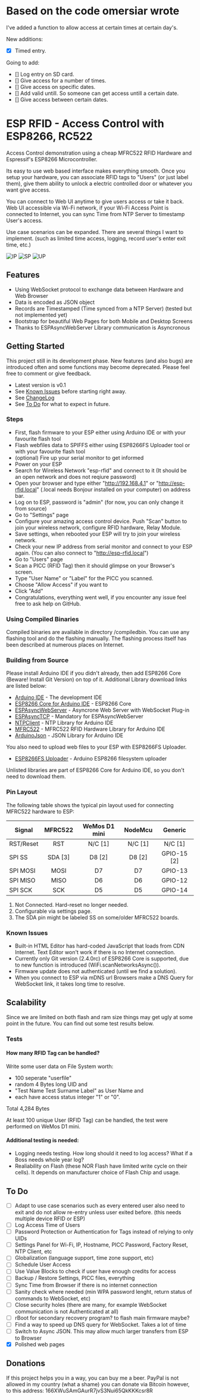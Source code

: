 # Based on the code omersiar wrote
I've added a function to allow access at certain times at certain day's.

New additions:
- [X] Timed entry.

Going to add:
- [] Log entry on SD card.
- [] Give access for a number of times.
- [] Give access on specific dates.
- [] Add valid untill. So someone can get access untill a certain date.
- [] Give access between certain dates.


# ESP RFID - Access Control with ESP8266, RC522
Access Control demonstration using a cheap MFRC522 RFID Hardware and Espressif's ESP8266 Microcontroller.

Its easy to use web based interface makes everything smooth. Once you setup your hardware, you can associate RFID tags to "Users" (or just label them), give them ability to unlock a electric controlled door or whatever you want give access.

You can connect to Web UI anytime to give users access or take it back. Web UI accessible via Wi-Fi network, if your Wi-Fi Access Point is connected to Internet, you can sync Time from NTP Server to timestamp User's access. 

Use case scenarios can be expanded. There are several things I want to implement. (such as limited time access, logging, record user's enter exit time, etc.)

![IP](https://github.com/omersiar/esp-rfid/blob/master/demo/index.png?raw=true)
![SP](https://github.com/omersiar/esp-rfid/blob/master/demo/settings.png?raw=true)
![UP](https://github.com/omersiar/esp-rfid/blob/master/demo/users.png?raw=true)

## Features
* Using WebSocket protocol to exchange data between Hardware and Web Browser
* Data is encoded as JSON object
* Records are Timestamped (Time synced from a NTP Server) (tested but not implemented yet)
* Bootstrap for beautiful Web Pages for both Mobile and Desktop Screens
* Thanks to ESPAsyncWebServer Library communication is Asyncronous

## Getting Started
This project still in its development phase. New features (and also bugs) are introduced often and some functions may become deprecated. Please feel free to comment or give feedback.
* Latest version is v0.1
* See [Known Issues](https://github.com/omersiar/esp-rfid#known-issues) before starting right away.
* See [ChangeLog](https://github.com/omersiar/esp-rfid/blob/master/CHANGELOG.md)
* See [To Do](https://github.com/omersiar/esp-rfid#to-do) for what to expect in future.

### Steps
* First, flash firmware to your ESP either using Arduino IDE or with your favourite flash tool
* Flash webfiles data to SPIFFS either using ESP8266FS Uploader tool or with your favourite flash tool
* (optional) Fire up your serial monitor to get informed
* Power on your ESP
* Search for Wireless Network "esp-rfid" and connect to it (It should be an open network and does not reqiure password)
* Open your browser and type either "http://192.168.4.1" or "http://esp-rfid.local" (.local needs Bonjour installed on your computer) on address bar.
* Log on to ESP, password is "admin" (for now, you can only change it from source) 
* Go to "Settings" page
* Configure your amazing access control device. Push "Scan" button to join your wireless network, configure RFID hardware, Relay Module.
* Save settings, when rebooted your ESP will try to join your wireless network.
* Check your new IP address from serial monitor and connect to your ESP again. (You can also connect to "http://esp-rfid.local")
* Go to "Users" page
* Scan a PICC (RFID Tag) then it should glimpse on your Browser's screen.
* Type "User Name" or "Label" for the PICC you scanned.
* Choose "Allow Access" if you want to
* Click "Add"
* Congratulations, everything went well, if you encounter any issue feel free to ask help on GitHub.

### Using Compiled Binaries
Compiled binaries are available in directory /compiledbin. You can use any flashing tool and do the flashing manually. The flashing process itself has been described at numerous places on Internet.


### Building from Source
Please install Arduino IDE if you didn't already, then add ESP8266 Core (Beware! Install Git Version) on top of it. Additional Library download links are listed below:

* [Arduino IDE](http://www.arduino.cc) - The development IDE
* [ESP8266 Core for Arduino IDE](https://github.com/esp8266/Arduino) - ESP8266 Core
* [ESPAsyncWebServer](https://github.com/me-no-dev/ESPAsyncWebServer) - Asyncrone Web Server with WebSocket Plug-in
* [ESPAsyncTCP](https://github.com/me-no-dev/ESPAsyncTCP) - Mandatory for ESPAsyncWebServer
* [NTPClient](https://github.com/arduino-libraries/NTPClient) - NTP Library for Arduino IDE
* [MFRC522](https://github.com/miguelbalboa/rfid) - MFRC522 RFID Hardware Library for Arduino IDE
* [ArduinoJson](https://github.com/bblanchon/ArduinoJson) - JSON Library for Arduino IDE

You also need to upload web files to your ESP with ESP8266FS Uploader.

* [ESP8266FS Uploader](https://github.com/esp8266/arduino-esp8266fs-plugin) - Arduino ESP8266 filesystem uploader

Unlisted libraries are part of ESP8266 Core for Arduino IDE, so you don't need to download them.

### Pin Layout
The following table shows the typical pin layout used for connecting MFRC522 hardware to ESP:

| Signal        | MFRC522       | WeMos D1 mini  | NodeMcu | Generic      |
|---------------|:-------------:|:--------------:| :------:|:------------:|
| RST/Reset     | RST           | N/C [1]        | N/C [1] | N/C [1]      |
| SPI SS        | SDA [3]       | D8 [2]         | D8 [2]  | GPIO-15 [2]  |
| SPI MOSI      | MOSI          | D7             | D7      | GPIO-13      |
| SPI MISO      | MISO          | D6             | D6      | GPIO-12      |
| SPI SCK       | SCK           | D5             | D5      | GPIO-14      |

1. Not Connected. Hard-reset no longer needed.
2. Configurable via settings page.
3. The SDA pin might be labeled SS on some/older MFRC522 boards.

### Known Issues
* Built-in HTML Editor has hard-coded JavaScript that loads from CDN Internet. Text Editor won't work if there is no Internet connection.
* Currently only Git version (2.4.0rc) of ESP8266 Core is supported, due to new function is introduced (WiFi.scanNetworksAsync()).
* Firmware update does not authenticated (until we find a solution).
* When you connect to ESP via mDNS url Browsers make a DNS Query for WebSocket link, it takes long time to resolve.

## Scalability
Since we are limited on both flash and ram size things may get ugly at some point in the future. You can find out some test results below.

### Tests

#### How many RFID Tag can be handled?
Write some user data on File System worth: 

* 100 seperate "userfile"
* random 4 Bytes long UID and
* "Test Name Test Surname Label" as User Name and
* each have access status integer "1" or "0". 

Total 4,284 Bytes

At least 100 unique User (RFID Tag) can be handled, the test were performed on WeMos D1 mini.

#### Additional testing is needed:

* Logging needs testing. How long should it need to log access? What if a Boss needs whole year log?
* Realiability on Flash (these NOR Flash have limited write cycle on their cells). It depends on manufacturer choice of Flash Chip and usage.


## To Do
- [ ] Adapt to use case scenarios such as every entered user also need to exit and do not allow re-entry unless user exited before. (this needs multiple device RFID or ESP)
- [ ] Log Access Time of Users
- [ ] Password Protection or Authentication for Tags instead of relying to only UIDs
- [ ] Settings Panel for Wi-Fi, IP, Hostname, PICC Password, Factory Reset, NTP Client, etc
- [ ] Globalization (language support, time zone support, etc)
- [ ] Schedule User Access
- [ ] Use Value Blocks to check if user have enough credits for access
- [ ] Backup / Restore Settings, PICC files, everything
- [ ] Sync Time from Browser if there is no internet connection
- [ ] Sanity check where needed (min WPA password lenght, return status of commands to WebSocket, etc)
- [ ] Close security holes (there are many, for example WebSocket communication is not Authenticated at all)
- [ ] rBoot for secondary recovery program? to flash main firmware maybe?
- [ ] Find a way to speed up DNS query for WebSocket. Takes a lot of time
- [ ] Switch to Async JSON. This may allow much larger transfers from ESP to Browser
- [X] Polished web pages

## Donations
If this project helps you in a way, you can buy me a beer. PayPal is not allowed in my country (what a shame) you can donate via Bitcoin however, to this address: 166XWuSAmGAurR7jvS3Nui65QkKKKcsr8R
